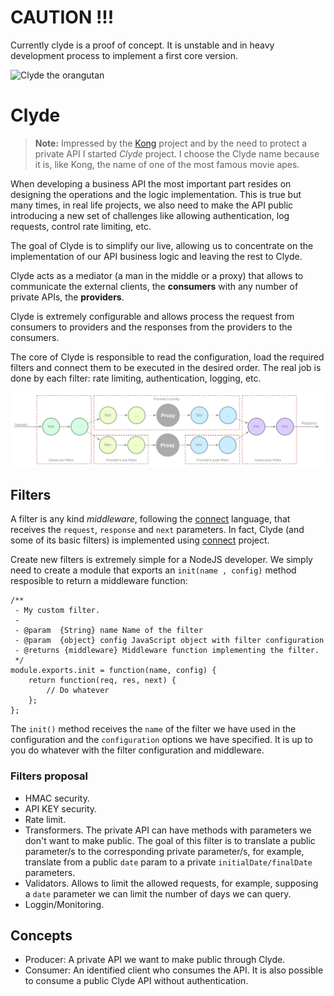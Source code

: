 # CAUTION !!!

Currently clyde is a proof of concept. It is unstable and in heavy development process to implement a first core version.

![Clyde the orangutan](http://www.wweek.com/portland/imgs/media.images/18764/movies_everywhich.widea.jpg)

# Clyde

> **Note:** Impressed by the [Kong](http://getkong.org/) project and by the need to protect a private API I started *Clyde* project. I choose the Clyde name because it is, like Kong, the name of one of the most famous movie apes.

When developing a business API the most important part resides on designing the operations and the logic implementation. This is true but many times, in real life projects, we also need to make the API public introducing a new set of challenges like allowing authentication, log requests, control rate limiting, etc.

The goal of Clyde is to simplify our live, allowing us to concentrate on the implementation of our API business logic and leaving the rest to Clyde.

Clyde acts as a mediator (a man in the middle or a proxy) that allows to communicate the external clients, the **consumers** with any number of private APIs, the **providers**.

Clyde is extremely configurable and allows process the request from consumers to providers and the responses from the providers to the consumers.

The core of Clyde is responsible to read the configuration, load the required filters and connect them to be executed in the desired order. The real job is done by each filter: rate limiting, authentication, logging, etc.

![The big picture](https://raw.githubusercontent.com/acanimal/clyde/master/doc/bigpicture.png)

## Filters

A filter is any kind *middleware*, following the [connect](https://github.com/senchalabs/connect) language, that receives the `request`, `response` and `next` parameters. In fact, Clyde (and some of its basic filters) is implemented using [connect](https://github.com/senchalabs/connect) project.

Create new filters is extremely simple for a NodeJS developer. We simply need to create a module that exports an `init(name , config)` method resposible to return a middleware function:

    /**
     - My custom filter.
     - 
     - @param  {String} name Name of the filter
     - @param  {object} config JavaScript object with filter configuration
     - @returns {middleware} Middleware function implementing the filter.
     */
    module.exports.init = function(name, config) {
        return function(req, res, next) {
            // Do whatever
        };
    };

The `init()` method receives the `name` of the filter we have used in the configuration and the `configuration` options we have specified. It is up to you do whatever with the filter configuration and middleware.


### Filters proposal

* HMAC security.
* API KEY security.
* Rate limit.
* Transformers. The private API can have methods with parameters we don't want to make public. The goal of this filter is to translate a public parameter/s to the corresponding private parameter/s, for example, translate from a public `date` param to a private `initialDate/finalDate` parameters.
* Validators. Allows to limit the allowed requests, for example, supposing a `date` parameter we can limit the number of days we can query.
* Loggin/Monitoring.

## Concepts

* Producer: A private API we want to make public through Clyde.
* Consumer: An identified client who consumes the API. It is also possible to consume a public Clyde API without authentication.

